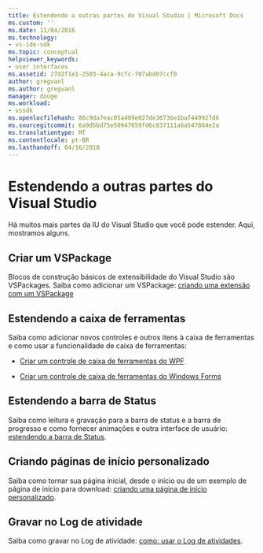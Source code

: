 ```yaml
---
title: Estendendo a outras partes do Visual Studio | Microsoft Docs
ms.custom: ''
ms.date: 11/04/2016
ms.technology:
- vs-ide-sdk
ms.topic: conceptual
helpviewer_keywords:
- user interfaces
ms.assetid: 27d2f1e1-2503-4aca-9cfc-707abd07ccf0
author: gregvanl
ms.author: gregvanl
manager: douge
ms.workload:
- vssdk
ms.openlocfilehash: 86c9da7eac05a489e027de30736e1baf449927d6
ms.sourcegitcommit: 6a9d5bd75e50947659fd6c837111a6a547884e2a
ms.translationtype: MT
ms.contentlocale: pt-BR
ms.lasthandoff: 04/16/2018
---
```

# <a name="extending-other-parts-of-visual-studio"></a>Estendendo a outras partes do Visual Studio
Há muitos mais partes da IU do Visual Studio que você pode estender. Aqui, mostramos alguns.  
  
## <a name="creating-a-vspackage"></a>Criar um VSPackage  
 Blocos de construção básicos de extensibilidade do Visual Studio são VSPackages.  Saiba como adicionar um VSPackage: [criando uma extensão com um VSPackage](../extensibility/creating-an-extension-with-a-vspackage.md)  
  
## <a name="extending-the-toolbox"></a>Estendendo a caixa de ferramentas  
 Saiba como adicionar novos controles e outros itens à caixa de ferramentas e como usar a funcionalidade de caixa de ferramentas:  
  
-   [Criar um controle de caixa de ferramentas do WPF](../extensibility/creating-a-wpf-toolbox-control.md)  
  
-   [Criar um controle de caixa de ferramentas do Windows Forms](../extensibility/creating-a-windows-forms-toolbox-control.md)  
  
## <a name="extending-the-status-bar"></a>Estendendo a barra de Status  
 Saiba como leitura e gravação para a barra de status e a barra de progresso e como fornecer animações e outra interface de usuário: [estendendo a barra de Status](../extensibility/extending-the-status-bar.md).  
  
## <a name="creating-custom-start-pages"></a>Criando páginas de início personalizado  
 Saiba como tornar sua página inicial, desde o início ou de um exemplo de página de início para download: [criando uma página de início personalizado](../extensibility/creating-a-custom-start-page.md).  
  
## <a name="write-to-the-activity-log"></a>Gravar no Log de atividade  
 Saiba como gravar no Log de atividade: [como: usar o Log de atividades](../extensibility/how-to-use-the-activity-log.md).